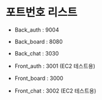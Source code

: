 # 포트번호 리스트
 - Back_auth : 9004
 - Back_board : 8080
 - Back_chat : 3030
 
 - Front_auth : 3001 (EC2 테스트용)
 - Front_board : 3000
 - Front_chat : 3002 (EC2 테스트용)
